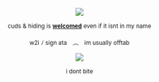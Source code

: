 
<p align="center" dir="auto"> 

</p>
<p align="center" dir="auto"><a target="_blank" rel="noopener noreferrer nofollow" href=><img src="https://files.catbox.moe/vpp447.png" style="max-width: 100%;"></a>
</p>
<p align="center" dir="auto"> 
<sub>cuds & hiding is <b><ins>welcomed</ins></b> even if it isnt in my name</sub> </br>
</br>
<sub>w2i ﾉ sign ata ⠀︵⠀ im usually offtab</sub> <br/>
</p>
<p align="center" dir="auto">
<img src="https://spotify-github-profile.kittinanx.com/api/view?uid=3144t4e3cclfn2vqfpxbzp5hkqga&cover_image=true&theme=natemoo-re&show_offline=false&background_color=121212&interchange=false&bar_color=334833&bar_color_cover=false)](https://github.com/kittinan/spotify-github-profile)" style="max-width: 100%;"></a>
<p align="center" dir="auto"> 
<sub>i dont bite</sub> <br/>

</p>
